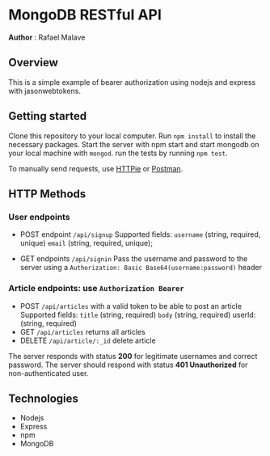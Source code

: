 # MongoDB RESTful API

**Author** : Rafael Malave

## Overview

This is a simple example of bearer authorization using nodejs and express with jasonwebtokens.
## Getting started

Clone this repository to your local computer. Run `npm install` to install the necessary packages. Start the server with npm start and start mongodb on your local machine with `mongod`. run the tests by running `npm test`.

To manually send requests, use [HTTPie](https://httpie.org/) or [Postman](https://www.getpostman.com/).

## HTTP Methods


### User endpoints

- POST endpoint `/api/signup` Supported fields: `username` (string, required, unique) `email` (string, required, unique); 

- GET endpoints `/api/signin` Pass the username and password to the server using a `Authorization: Basic Base64(username:password)` header  
### Article endpoints: use `Authorization Bearer`

- POST `/api/articles` with a valid token to be able to post an article Supported fields: `title` (string, required) `body` (string, required) userId: (string, required)
- GET `/api/articles` returns all articles
- DELETE `/api/article/:_id` delete article

The server responds with status **200** for legitimate usernames and correct password.
The server should respond with status **401 Unauthorized** for non-authenticated user. 

## Technologies

- Nodejs
- Express
- npm
- MongoDB





